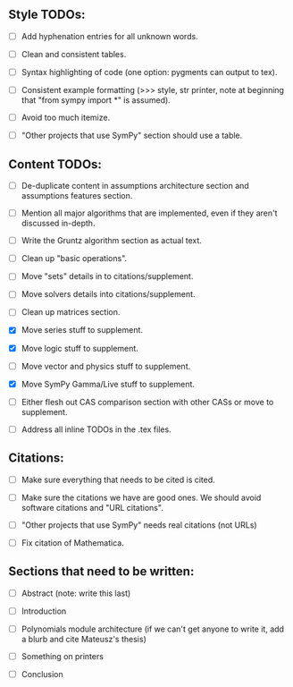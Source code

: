 ## Style TODOs:

- [ ] Add hyphenation entries for all unknown words.

- [ ] Clean and consistent tables.

- [ ] Syntax highlighting of code (one option: pygments can output to tex).

- [ ] Consistent example formatting (>>> style, str printer, note at beginning
  that "from sympy import *" is assumed).

- [ ] Avoid too much itemize.

- [ ] "Other projects that use SymPy" section should use a table.

## Content TODOs:

- [ ] De-duplicate content in assumptions architecture section and assumptions
  features section.

- [ ] Mention all major algorithms that are implemented, even if they aren't
  discussed in-depth.

- [ ] Write the Gruntz algorithm section as actual text.

- [ ] Clean up "basic operations".

- [ ] Move "sets" details in to citations/supplement.

- [ ] Move solvers details into citations/supplement.

- [ ] Clean up matrices section.

- [x] Move series stuff to supplement.

- [x] Move logic stuff to supplement.

- [ ] Move vector and physics stuff to supplement.

- [x] Move SymPy Gamma/Live stuff to supplement.

- [ ] Either flesh out CAS comparison section with other CASs or move to
  supplement.

- [ ] Address all inline TODOs in the .tex files.

## Citations:

- [ ] Make sure everything that needs to be cited is cited.

- [ ] Make sure the citations we have are good ones. We should avoid software
citations and "URL citations".

- [ ] "Other projects that use SymPy" needs real citations (not URLs)

- [ ] Fix citation of Mathematica.

## Sections that need to be written:

- [ ] Abstract (note: write this last)

- [ ] Introduction

- [ ] Polynomials module architecture (if we can't get anyone to write it, add a
  blurb and cite Mateusz's thesis)

- [ ] Something on printers

- [ ] Conclusion
